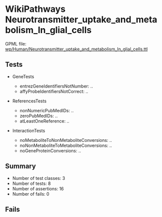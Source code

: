 # WikiPathways Neurotransmitter_uptake_and_metabolism_In_glial_cells

GPML file: [wp/Human/Neurotransmitter_uptake_and_metabolism_In_glial_cells.ttl](../wp/Human/Neurotransmitter_uptake_and_metabolism_In_glial_cells.ttl)

## Tests

* GeneTests
    * entrezGeneIdentifiersNotNumber: ..
    * affyProbeIdentifiersNotCorrect: ..

* ReferencesTests
    * nonNumericPubMedIDs: ..
    * zeroPubMedIDs: ..
    * atLeastOneReference: ..

* InteractionTests
    * noMetaboliteToNonMetaboliteConversions: ..
    * noNonMetaboliteToMetaboliteConversions: ..
    * noGeneProteinConversions: ..

## Summary

* Number of test classes: 3
* Number of tests: 8
* Number of assertions: 16
* Number of fails: 0

## Fails

